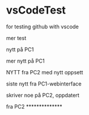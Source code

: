 # vsCodeTest

for testing github with vscode

mer test

nytt på PC1

mer nytt på PC1

NYTT fra PC2 med nytt oppsett

siste nytt fra PC1-webinterface

skriver noe på PC2, oppdatert

fra PC2 **************
